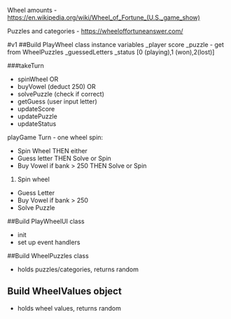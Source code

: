 Wheel amounts - https://en.wikipedia.org/wiki/Wheel_of_Fortune_(U.S._game_show)

Puzzles and categories - https://wheeloffortuneanswer.com/

#v1
##Build PlayWheel class
instance variables
\_player score
\_puzzle - get from WheelPuzzles
\_guessedLetters
\_status [0 (playing),1 (won),2(lost)]

###takeTurn

- spinWheel OR
- buyVowel (deduct 250) OR
- solvePuzzle (check if correct)
- getGuess (user input letter)
- updateScore
- updatePuzzle
- updateStatus

playGame
Turn - one wheel spin:

- Spin Wheel THEN either
- Guess letter THEN Solve or Spin
- Buy Vowel if bank > 250 THEN Solve or Spin

1. Spin wheel

- Guess Letter
- Buy Vowel if bank > 250
- Solve Puzzle

##Build PlayWheelUI class

- init
- set up event handlers

##Build WheelPuzzles class

- holds puzzles/categories, returns random

## Build WheelValues object

- holds wheel values, returns random
